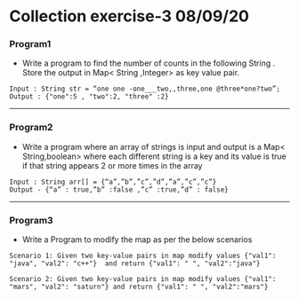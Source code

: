 # Collection exercise-3 08/09/20

### Program1
- Write a program to find the number of counts in the following String . Store the output in
Map< String ,Integer> as key value pair.
~~~
Input : String str = “one one -one___two,,three,one @three*one?two”;
Output : {"one":5 , "two":2, "three" :2}
~~~

---
### Program2
- Write a program where an array of strings is input and output is a Map< String,boolean> where each different string is a key and its value is true if that string appears 2 or more times in the array
~~~
Input : String arr[] = {“a”,”b”,”c”,”d”,”a”,”c”,”c”}
Output - {“a” : true,”b” :false ,”c” :true,”d” : false}
~~~
----

### Program3
- Write a Program to modify the map as per the below scenarios
~~~
Scenario 1: Given two key-value pairs in map modify values {"val1": "java", "val2": "c++"}  and return {"val1": " ", "val2":"java"}
~~~
~~~
Scenario 2: Given two key-value pairs in map modify values {"val1": "mars", "val2": "saturn"} and return {"val1": " ", "val2":"mars"}
~~~